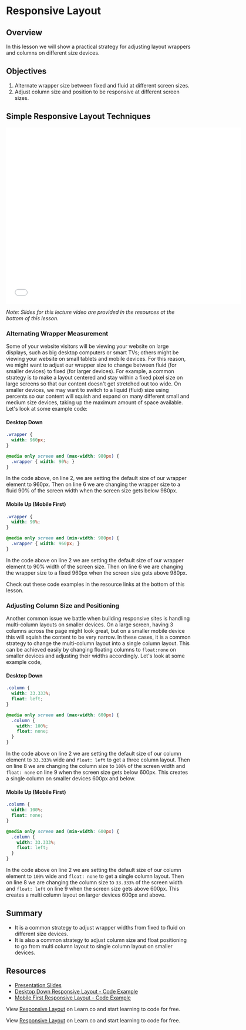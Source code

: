# Responsive Layout

## Overview

In this lesson we will show a practical strategy for adjusting layout wrappers and columns on different size devices.

## Objectives

1. Alternate wrapper size between fixed and fluid at different screen sizes.
2. Adjust column size and position to be responsive at different screen sizes.

## Simple Responsive Layout Techniques

<iframe width="640" height="480" src="//www.youtube.com/embed/ifbnTWVH6hM?rel=0" frameborder="0" allowfullscreen></iframe>

*Note: Slides for this lecture video are provided in the resources at the bottom of this lesson.*

### Alternating Wrapper Measurement

Some of your website visitors will be viewing your website on large displays, such as big desktop computers or smart TVs; others might be viewing your website on small tablets and mobile devices. For this reason, we might want to adjust our wrapper size to change between fluid (for smaller devices) to fixed (for larger devices). For example, a common strategy is to make a layout centered and stay within a fixed pixel size on large screens so that our content doesn't get stretched out too wide. On smaller devices, we may want to switch to a liquid (fluid) size using percents so our content will squish and expand on many different small and medium size devices, taking up the maximum amount of space available. Let's look at some example code:

#### Desktop Down

```css
.wrapper { 
  width: 960px; 
}

@media only screen and (max-width: 980px) {
  .wrapper { width: 90%; }
}
```

In the code above, on line 2, we are setting the default size of our wrapper element to 960px. Then on line 6 we are changing the wrapper size to a fluid 90% of the screen width when the screen size gets below 980px.

#### Mobile Up (Mobile First)

```css
.wrapper { 
  width: 90%; 
}

@media only screen and (min-width: 980px) {
  .wrapper { width: 960px; }
}
```

In the code above on line 2 we are setting the default size of our wrapper element to 90% width of the screen size. Then on line 6 we are changing the wrapper size to a fixed 960px when the screen size gets above 980px.

Check out these code examples in the resource links at the bottom of this lesson. 

### Adjusting Column Size and Positioning

Another common issue we battle when building responsive sites is handling multi-column layouts on smaller devices. On a large screen, having 3 columns across the page might look great, but on a smaller mobile device this will squish the content to be very narrow. In these cases, it is a common strategy to change the multi-column layout into a single column layout. This can be achieved easily by changing floating columns to `float:none` on smaller devices and adjusting their widths accordingly. Let's look at some example code,

#### Desktop Down

```css
.column { 
  width: 33.333%;
  float: left; 
}

@media only screen and (max-width: 600px) {
  .column { 
    width: 100%;
    float: none;
  }
}
```

In the code above on line 2 we are setting the default size of our column element to `33.333%` wide and `float: left` to get a three column layout. Then on line 8 we are changing the column size to `100%` of the screen width and `float: none` on line 9 when the screen size gets below 600px. This creates a single column on smaller devices 600px and below.

#### Mobile Up (Mobile First)

```css
.column { 
  width: 100%;
  float: none; 
}

@media only screen and (min-width: 600px) {
  .column { 
    width: 33.333%;
    float: left;
  }
}
```

In the code above on line 2 we are setting the default size of our column element to `100%` wide and `float: none` to get a single column layout. Then on line 8 we are changing the column size to `33.333%` of the screen width and `float: left` on line 9 when the screen size gets above 600px. This creates a multi column layout on larger devices 600px and above.

## Summary

- It is a common strategy to adjust wrapper widths from fixed to fluid on different size devices.
- It is also a common strategy to adjust column size and float positioning to go from multi column layout to single column layout on smaller devices.

## Resources

- [Presentation Slides](https://docs.google.com/presentation/d/1j_i5pGPB5lHbgr4fpdUDheRBv2kAeOk_yhfd1Uc2f3s/edit?usp=sharing)
- [Desktop Down Responsive Layout - Code Example](http://jsfiddle.net/flatiron_school/jERBH/4/)
- [Mobile First Responsive Layout - Code Example](http://jsfiddle.net/flatiron_school/jERBH/5/)

<p data-visibility='hidden'>View <a href='https://learn.co/lessons/responsive-layout' title='Responsive Layout'>Responsive Layout</a> on Learn.co and start learning to code for free.</p>

<p data-visibility='hidden'>View <a href='https://learn.co/lessons/responsive-layout'>Responsive Layout</a> on Learn.co and start learning to code for free.</p>
